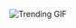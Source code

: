 ![Trending GIF](https://media4.giphy.com/media/v1.Y2lkPThiYjIxNzcyM3hwNzZvMnEzZ2Znc3ZtdDJ3b2tnaW53MDZrbTIzdHdxbHp3NWNndCZlcD12MV9naWZzX3NlYXJjaCZjdD1n/YYKoJL28YtscdUTGWA/giphy.gif)
